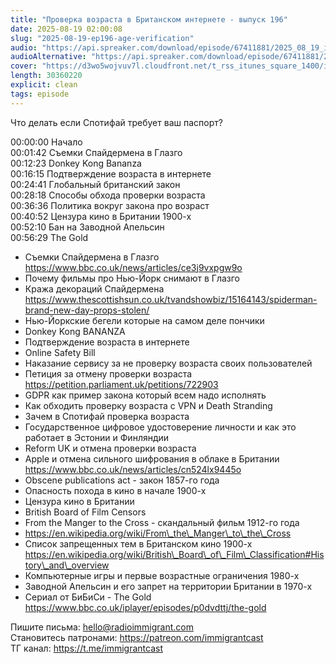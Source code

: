 ```yaml
---
title: "Проверка возраста в Британском интернете - выпуск 196"
date: 2025-08-19 02:00:08
slug: "2025-08-19-ep196-age-verification"
audio: "https://api.spreaker.com/download/episode/67411881/2025_08_19_icast_ep196_age_verification.mp3"
audioAlternative: "https://api.spreaker.com/download/episode/67411881/2025_08_19_icast_ep196_age_verification.mp3"
cover: "https://d3wo5wojvuv7l.cloudfront.net/t_rss_itunes_square_1400/images.spreaker.com/original/ce285c5655fa8d2263923d528930a97a.jpg"
length: 30360220
explicit: clean
tags: episode
---
```


Что делать если Спотифай требует ваш паспорт?  
  
00:00:00 Начало  
00:01:42 Съемки Спайдермена в Глазго  
00:12:23 Donkey Kong Bananza  
00:16:15 Подтверждение возраста в интернете  
00:24:41 Глобальный британский закон  
00:28:18 Способы обхода проверки возраста  
00:36:36 Политика вокруг закона про возраст  
00:40:52 Цензура кино в Британии 1900-х  
00:52:10 Бан на Заводной Апельсин  
00:56:29 The Gold  
  
* Съемки Спайдермена в Глазго https://www.bbc.co.uk/news/articles/ce3j9vxpgw9o  
* Почему фильмы про Нью-Йорк снимают в Глазго  
* Кража декораций Спайдермена https://www.thescottishsun.co.uk/tvandshowbiz/15164143/spiderman-brand-new-day-props-stolen/  
* Нью-Йоркские бегели которые на самом деле пончики  
* Donkey Kong BANANZA  
* Подтверждение возраста в интернете  
* Online Safety Bill  
* Наказание сервису за не проверку возраста своих пользователей  
* Петиция за отмену проверки возраста https://petition.parliament.uk/petitions/722903  
* GDPR как пример закона который всем надо исполнять  
* Как обходить проверку возраста с VPN и Death Stranding  
* Зачем в Спотифай проверка возраста  
* Государственное цифровое удостоверение личности и как это работает в Эстонии и Финляндии  
* Reform UK и отмена проверки возраста  
* Apple и отмена сильного шифрования в облаке в Британии https://www.bbc.co.uk/news/articles/cn524lx9445o  
* Obscene publications act - закон 1857-го года  
* Опасность похода в кино в начале 1900-х  
* Цензура кино в Британии  
* British Board of Film Censors  
* From the Manger to the Cross - скандальный фильм 1912-го года  
* https://en.wikipedia.org/wiki/From\_the\_Manger\_to\_the\_Cross  
* Список запрещенных тем в Британском кино 1900-х https://en.wikipedia.org/wiki/British\_Board\_of\_Film\_Classification#History\_and\_overview  
* Компьютерные игры и первые возрастные ограничения 1980-х  
* Заводной Апельсин и его запрет на территории Британии в 1970-х  
* Сериал от БиБиСи - The Gold https://www.bbc.co.uk/iplayer/episodes/p0dvdttj/the-gold  
  
Пишите письма: hello@radioimmigrant.com  
Становитесь патронами: https://patreon.com/immigrantcast  
ТГ канал: https://t.me/immigrantcast
